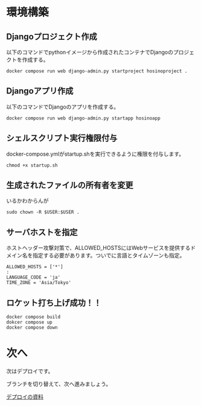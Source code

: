 # 環境構築

## Djangoプロジェクト作成
以下のコマンドでpythonイメージから作成されたコンテナでDjangoのプロジェクトを作成する。
```
docker compose run web django-admin.py startproject hosinoproject .
```
## Djangoアプリ作成
以下のコマンドでDjangoのアプリを作成する。
```
docker compose run web django-admin.py startapp hosinoapp 
```

## シェルスクリプト実行権限付与
docker-compose.ymlがstartup.shを実行できるように権限を付与します。
```
chmod +x startup.sh 
```
## 生成されたファイルの所有者を変更
いるかわからんが
```
sudo chown -R $USER:$USER .
```

## サーバホストを指定
ホストヘッダー攻撃対策で、ALLOWED_HOSTSにはWebサービスを提供するドメイン名を指定する必要があります。ついでに言語とタイムゾーンも指定。
```
ALLOWED_HOSTS = ['*']
:
LANGUAGE_CODE = 'ja'
TIME_ZONE = 'Asia/Tokyo'
```

## ロケット打ち上げ成功！！
```
docker compose build 
dokcer compose up
docker compose down
```

# 次へ
次はデプロイです。

ブランチを切り替えて、次へ進みましょう。

[デプロイの資料](https://github.com/takatoshiinaoka/hosino-todo/blob/%E3%83%87%E3%83%97%E3%83%AD%E3%82%A4/README.md)
